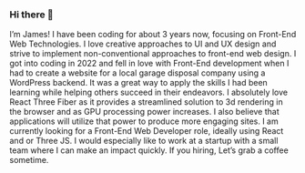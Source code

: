 ### Hi there 👋

I’m James! I have been coding for about 3 years now, focusing on Front-End Web Technologies.  I love creative approaches to UI and UX design and strive to implement non-conventional approaches to front-end web design. I got into coding in 2022 and fell in love with Front-End development when I had to create a website for a local garage disposal company using a WordPress backend. It was a great way to apply the skills I had been learning while helping others succeed in their endeavors. I absolutely love React Three Fiber as it provides a streamlined solution to 3d rendering in the browser and as GPU processing power increases. I also believe that applications will utilize that power to produce more engaging sites.  I am currently looking for a Front-End Web Developer role, ideally using React and or Three JS. I would especially like to work at a startup with a small team where I can make an impact quickly. If you hiring, Let’s grab a coffee sometime.  



<!--
**sqallFF/sqallFF** is a ✨ _special_ ✨ repository because its `README.md` (this file) appears on your GitHub profile.

Here are some ideas to get you started:

- 🔭 I’m currently working on ...
- 🌱 I’m currently learning ...
- 👯 I’m looking to collaborate on ...
- 🤔 I’m looking for help with ...
- 💬 Ask me about ...
- 📫 How to reach me: ...
- 😄 Pronouns: ...
- ⚡ Fun fact: ...
-->
